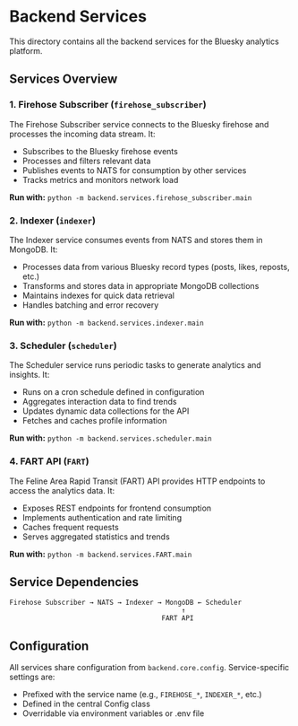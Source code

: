 # Backend Services

This directory contains all the backend services for the Bluesky analytics platform.

## Services Overview

### 1. Firehose Subscriber (`firehose_subscriber`)

The Firehose Subscriber service connects to the Bluesky firehose and processes the incoming data stream. It:
- Subscribes to the Bluesky firehose events
- Processes and filters relevant data
- Publishes events to NATS for consumption by other services
- Tracks metrics and monitors network load

**Run with:** `python -m backend.services.firehose_subscriber.main`

### 2. Indexer (`indexer`)

The Indexer service consumes events from NATS and stores them in MongoDB. It:
- Processes data from various Bluesky record types (posts, likes, reposts, etc.)
- Transforms and stores data in appropriate MongoDB collections
- Maintains indexes for quick data retrieval
- Handles batching and error recovery

**Run with:** `python -m backend.services.indexer.main`

### 3. Scheduler (`scheduler`)

The Scheduler service runs periodic tasks to generate analytics and insights. It:
- Runs on a cron schedule defined in configuration
- Aggregates interaction data to find trends
- Updates dynamic data collections for the API
- Fetches and caches profile information

**Run with:** `python -m backend.services.scheduler.main`

### 4. FART API (`FART`)

The Feline Area Rapid Transit (FART) API provides HTTP endpoints to access the analytics data. It:
- Exposes REST endpoints for frontend consumption
- Implements authentication and rate limiting
- Caches frequent requests
- Serves aggregated statistics and trends

**Run with:** `python -m backend.services.FART.main`

## Service Dependencies

```
Firehose Subscriber → NATS → Indexer → MongoDB ← Scheduler
                                           ↑
                                      FART API
```

## Configuration

All services share configuration from `backend.core.config`. Service-specific settings are:
- Prefixed with the service name (e.g., `FIREHOSE_*`, `INDEXER_*`, etc.)
- Defined in the central Config class
- Overridable via environment variables or .env file 